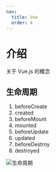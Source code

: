 ```yaml
---
nav:
  title: Vue
  order: 4
---
```


# 介绍

关于 Vue.js 的概念

## 生命周期

1. beforeCreate
2. created
3. beforeMount
4. mounted
5. beforeUpdate
6. updated
7. beforeDestroy
8. destroyed

![生命周期](https://pic.tinsfox.com/uPic/lifecycle.png)
